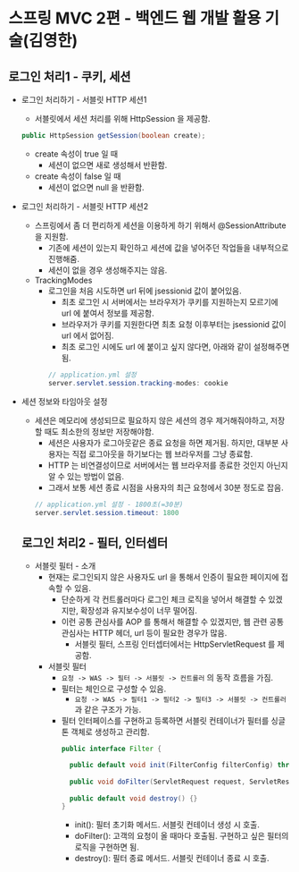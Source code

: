 # 스프링 MVC 2편 - 백엔드 웹 개발 활용 기술(김영한)
## 로그인 처리1 - 쿠키, 세션
- 로그인 처리하기 - 서블릿 HTTP 세션1
  - 서블릿에서 세션 처리를 위해 HttpSession 을 제공함.
  ``` java
  public HttpSession getSession(boolean create);
  ```
  - create 속성이 true 일 때
    - 세션이 없으면 새로 생성해서 반환함.
  - create 속성이 false 일 때
    - 세션이 없으면 null 을 반환함.

- 로그인 처리하기 - 서블릿 HTTP 세션2
  - 스프링에서 좀 더 편리하게 세션을 이용하게 하기 위해서 @SessionAttribute 을 지원함.
    - 기존에 세션이 있는지 확인하고 세션에 값을 넣어주던 작업들을 내부적으로 진행해줌.
    - 세션이 없을 경우 생성해주지는 않음.
  - TrackingModes
    - 로그인을 처음 시도하면 url 뒤에 jsessionid 값이 붙어있음.
      - 최초 로그인 시 서버에서는 브라우저가 쿠키를 지원하는지 모르기에 url 에 붙여서 정보를 제공함.
      - 브라우저가 쿠키를 지원한다면 최초 요청 이후부터는 jsessionid 값이 url 에서 없어짐.
      - 최초 로그인 시에도 url 에 붙이고 싶지 않다면, 아래와 같이 설정해주면 됨.
      ``` java
      // application.yml 설정
      server.servlet.session.tracking-modes: cookie
      ```
      
- 세션 정보와 타임아웃 설정
  - 세션은 메모리에 생성되므로 필요하지 않은 세션의 경우 제거해줘야하고, 저장할 때도 최소한의 정보만 저장해야함.
    - 세션은 사용자가 로그아웃같은 종료 요청을 하면 제거됨. 하지만, 대부분 사용자는 직접 로그아웃을 하기보다는 웹 브라우저를 그냥 종료함.
    - HTTP 는 비연결성이므로 서버에서는 웹 브라우저를 종료한 것인지 아닌지 알 수 있는 방법이 없음.
    - 그래서 보통 세션 종료 시점을 사용자의 최근 요청에서 30분 정도로 잡음.
    ``` java
    // application.yml 설정 - 1800초(=30분)
    server.servlet.session.timeout: 1800
    ```
  
  ## 로그인 처리2 - 필터, 인터셉터
  - 서블릿 필터 - 소개
    - 현재는 로그인되지 않은 사용자도 url 을 통해서 인증이 필요한 페이지에 접속할 수 있음.
      - 단순하게 각 컨트롤러마다 로그인 체크 로직을 넣어서 해결할 수 있겠지만, 확장성과 유지보수성이 너무 떨어짐.
      - 이런 공통 관심사를 AOP 를 통해서 해결할 수 있겠지만, 웹 관련 공통 관심사는 HTTP 헤더, url 등이 필요한 경우가 많음.
        - 서블릿 필터, 스프링 인터셉터에서는 HttpServletRequest 를 제공함.
    - 서블릿 필터
      - `요청 -> WAS -> 필터 -> 서블릿 -> 컨트롤러` 의 동작 흐름을 가짐.
      - 필터는 체인으로 구성할 수 있음.
        - `요청 -> WAS -> 필터1 -> 필터2 -> 필터3 -> 서블릿 -> 컨트롤러` 과 같은 구조가 가능.
      - 필터 인터페이스를 구현하고 등록하면 서블릿 컨테이너가 필터를 싱글톤 객체로 생성하고 관리함.
        ``` java
        public interface Filter {
        
          public default void init(FilterConfig filterConfig) throws ServletException {}
          
          public void doFilter(ServletRequest request, ServletResponse response, FilterChain chain) throws IOException, ServletException;
          
          public default void destroy() {}
        }
        ```
          - init(): 필터 초기화 메서드. 서블릿 컨테이너 생성 시 호출.
          - doFilter(): 고객의 요청이 올 때마다 호출됨. 구현하고 싶은 필터의 로직을 구현하면 됨.
          - destroy(): 필터 종료 메서드. 서블릿 컨테이너 종료 시 호출.
